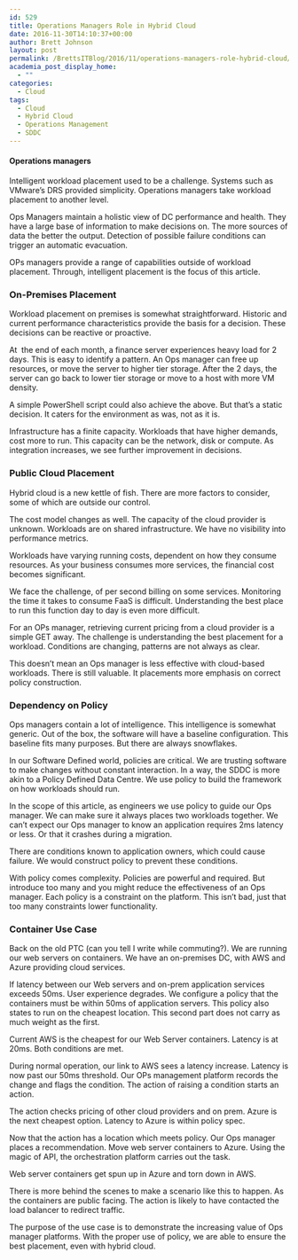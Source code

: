 ```yaml
---
id: 529
title: Operations Managers Role in Hybrid Cloud
date: 2016-11-30T14:10:37+00:00
author: Brett Johnson
layout: post
permalink: /BrettsITBlog/2016/11/operations-managers-role-hybrid-cloud/
academia_post_display_home:
  - ""
categories:
  - Cloud
tags:
  - Cloud
  - Hybrid Cloud
  - Operations Management
  - SDDC
---
```

#### Operations managers

Intelligent workload placement used to be a challenge. Systems such as VMware&#8217;s DRS provided simplicity. Operations managers take workload placement to another level.

<span style="font-weight: 400;">Ops Managers maintain a holistic view of DC performance and health. They have a large base of information to make decisions on. The more sources of data the better the output. Detection of possible failure conditions can trigger an automatic evacuation. </span>

<span style="font-weight: 400;">OPs managers provide a range of capabilities outside of workload placement. Through, intelligent placement is the focus of this article.</span>

### **On-Premises Placement**

<span style="font-weight: 400;">Workload placement on premises is somewhat straightforward. Historic and current performance characteristics provide the basis for a decision. These decisions can be reactive or proactive. </span>

<span style="font-weight: 400;">At  the end of each month, a finance server experiences heavy load for 2 days. This is easy to identify a pattern. An Ops manager can free up resources, or move the server to higher tier storage. After the 2 days, the server can go back to lower tier storage or move to a host with more VM density.</span>

<span style="font-weight: 400;">A simple PowerShell script could also achieve the above. But that&#8217;s a static decision. It caters for the environment as was, not as it is.</span>

<span style="font-weight: 400;">Infrastructure has a finite capacity. Workloads that have higher demands, cost more to run. This capacity can be the network, disk or compute. As integration increases, we see further improvement in decisions.</span>

### **Public Cloud Placement**

<span style="font-weight: 400;">Hybrid cloud is a new kettle of fish. There are more factors to consider, some of which are outside our control.</span>

<span style="font-weight: 400;">The cost model changes as well. The capacity of the cloud provider is unknown. Workloads are on shared infrastructure. We have no visibility into performance metrics.</span>

<span style="font-weight: 400;">Workloads have varying running costs, dependent on how they consume resources. As your business consumes more services, the financial cost becomes significant.</span>

<span style="font-weight: 400;">We face the challenge, of per second billing on some services. Monitoring the time it takes to consume FaaS is difficult. Understanding the best place to run this function day to day is even more difficult. </span>

<span style="font-weight: 400;">For an OPs manager, retrieving current pricing from a cloud provider is a simple GET away. The challenge is understanding the best placement for a workload. Conditions are changing, patterns are not always as clear.</span>

<span style="font-weight: 400;">This doesn&#8217;t mean an Ops manager is less effective with cloud-based workloads. There is still valuable. It placements more emphasis on correct policy construction.</span>

### **Dependency on Policy**

<span style="font-weight: 400;">Ops managers contain a lot of intelligence. This intelligence is somewhat generic. Out of the box, the software will have a baseline configuration. This baseline fits many purposes. But there are always snowflakes.</span>

<span style="font-weight: 400;">In our Software Defined world, policies are critical. We are trusting software to make changes without constant interaction. In a way, the SDDC is more akin to a Policy Defined Data Centre. We use policy to build the framework on how workloads should run.</span>

<span style="font-weight: 400;">In the scope of this article, as engineers we use policy to guide our Ops manager. We can make sure it always places two workloads together. We can&#8217;t expect our Ops manager to know an application requires 2ms latency or less. Or that it crashes during a migration.</span>

<span style="font-weight: 400;">There are conditions known to application owners, which could cause failure. We would construct policy to prevent these conditions. </span>

<span style="font-weight: 400;">With policy comes complexity. Policies are powerful and required. But introduce too many and you might reduce the effectiveness of an Ops manager. Each policy is a constraint on the platform. This isn&#8217;t bad, just that too many constraints lower functionality.</span>

### **Container Use Case**

<span style="font-weight: 400;">Back on the old PTC (can you tell I write while commuting?). We are running our web servers on containers. We have an on-premises DC, with AWS and Azure providing cloud services.</span>

<span style="font-weight: 400;">If latency between our Web servers and on-prem application services exceeds 50ms. User experience degrades. We configure a policy that the containers must be within 50ms of application servers. This policy also states to run on the cheapest location. This second part does not carry as much weight as the first.</span>

<span style="font-weight: 400;">Current AWS is the cheapest for our Web Server containers. Latency is at 20ms. Both conditions are met.</span>

<span style="font-weight: 400;">During normal operation, our link to AWS sees a latency increase. Latency is now past our 50ms threshold. Our OPs management platform records the change and flags the condition. The action of raising a condition starts an action.</span>

<span style="font-weight: 400;">The action checks pricing of other cloud providers and on prem. Azure is the next cheapest option. Latency to Azure is within policy spec. </span>

<span style="font-weight: 400;">Now that the action has a location which meets policy. Our Ops manager places a recommendation. Move web server containers to Azure. Using the magic of API, the orchestration platform carries out the task.</span>

<span style="font-weight: 400;">Web server containers get spun up in Azure and torn down in AWS.</span>

<span style="font-weight: 400;">There is more behind the scenes to make a scenario like this to happen. As the containers are public facing. The action is likely to have contacted the load balancer to redirect traffic.</span>

<span style="font-weight: 400;">The purpose of the use case is to demonstrate the increasing value of Ops manager platforms. With the proper use of policy, we are able to ensure the best placement, even with hybrid cloud.</span>